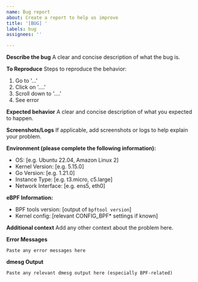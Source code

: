 ```yaml
---
name: Bug report
about: Create a report to help us improve
title: '[BUG] '
labels: bug
assignees: ''

---
```


**Describe the bug**
A clear and concise description of what the bug is.

**To Reproduce**
Steps to reproduce the behavior:
1. Go to '...'
2. Click on '....'
3. Scroll down to '....'
4. See error

**Expected behavior**
A clear and concise description of what you expected to happen.

**Screenshots/Logs**
If applicable, add screenshots or logs to help explain your problem.

**Environment (please complete the following information):**
 - OS: [e.g. Ubuntu 22.04, Amazon Linux 2]
 - Kernel Version: [e.g. 5.15.0]
 - Go Version: [e.g. 1.21.0]
 - Instance Type: [e.g. t3.micro, c5.large]
 - Network Interface: [e.g. ens5, eth0]

**eBPF Information:**
 - BPF tools version: [output of `bpftool version`]
 - Kernel config: [relevant CONFIG_BPF* settings if known]

**Additional context**
Add any other context about the problem here.

**Error Messages**
```
Paste any error messages here
```

**dmesg Output**
```
Paste any relevant dmesg output here (especially BPF-related)
```

